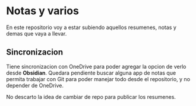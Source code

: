 # Notas y varios

En este repositorio voy a estar subiendo aquellos resumenes, notas y demas que vaya a llevar.

## Sincronizacion

Tiene sincronizacion con OneDrive para poder agregar la opcion de verlo desde **Obsidian**. Quedara pendiente buscar alguna app de notas que permita trabajar con Git para poder manejar todo desde el repositorio, y no depender de OneDrive.

No descarto la idea de cambiar de repo para publicar los resumenes. 
